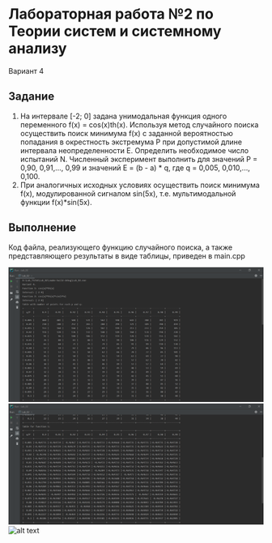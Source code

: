 # Лабораторная работа №2 по Теории систем и системному анализу
Вариант 4
## Задание
1. На интервале [-2; 0] задана унимодальная функция одного переменного f(x) = cos(x)th(x).
   Используя метод случайного поиска осуществить поиск минимума f(x) с заданной вероятностью
   попадания в окрестность экстремума P при допустимой длине интервала неопределенности E.
   Определить необходимое число испытаний N. Численный эксперимент выполнить для значений
   P = 0,90, 0,91,..., 0,99
   и значений E = (b - a) * q, где q = 0,005, 0,010,..., 0,100.
2. При аналогичных исходных условиях осуществить поиск минимума f(x), модулированной сигналом
   sin(5x), т.е. мультимодальной функции f(x)*sin(5x).
   
## Выполнение
Код файла, реализующего функцию случайного поиска, а также представляющего результаты в виде таблицы, приведен в main.cpp

![alt text](screenshots/lab_02_01.png "Таблица с количеством точек для всех p и q")
![alt text](screenshots/lab_02_02.png "Результат работы функции случайного поиска для f(x)")
![alt text](screenshots/lab_01_01.png "Результат работы функции случайного поиска для f(x)*sin(5x)")
